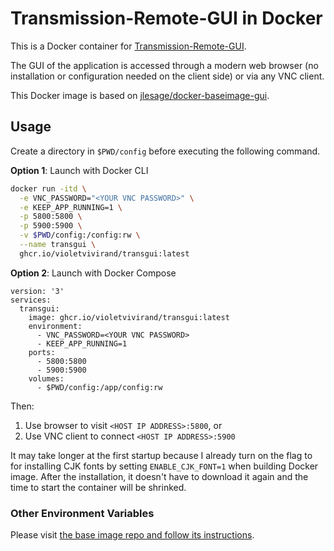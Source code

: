# Transmission-Remote-GUI in Docker

This is a Docker container for [Transmission-Remote-GUI](https://github.com/transmission-remote-gui/transgui).

The GUI of the application is accessed through a modern web browser (no installation or configuration needed on the client side) or via any VNC client.

This Docker image is based on [jlesage/docker-baseimage-gui](https://github.com/jlesage/docker-baseimage-gui).

## Usage

Create a directory in `$PWD/config` before executing the following command.

**Option 1**: Launch with Docker CLI

```bash
docker run -itd \
  -e VNC_PASSWORD="<YOUR VNC PASSWORD>" \
  -e KEEP_APP_RUNNING=1 \
  -p 5800:5800 \
  -p 5900:5900 \
  -v $PWD/config:/config:rw \
  --name transgui \
  ghcr.io/violetvivirand/transgui:latest
```

**Option 2**: Launch with Docker Compose

```
version: '3'
services:
  transgui:
    image: ghcr.io/violetvivirand/transgui:latest
    environment:
      - VNC_PASSWORD=<YOUR VNC PASSWORD>
      - KEEP_APP_RUNNING=1
    ports:
      - 5800:5800
      - 5900:5900
    volumes:
      - $PWD/config:/app/config:rw
```

Then:

1. Use browser to visit `<HOST IP ADDRESS>:5800`, or
2. Use VNC client to connect `<HOST IP ADDRESS>:5900`

It may take longer at the first startup because I already turn on the flag to for installing CJK fonts by setting `ENABLE_CJK_FONT=1` when building Docker image. After the installation, it doesn't have to download it again and the time to start the container will be shrinked.

### Other Environment Variables

Please visit [the base image repo and follow its instructions](https://github.com/jlesage/docker-baseimage-gui#environment-variables).